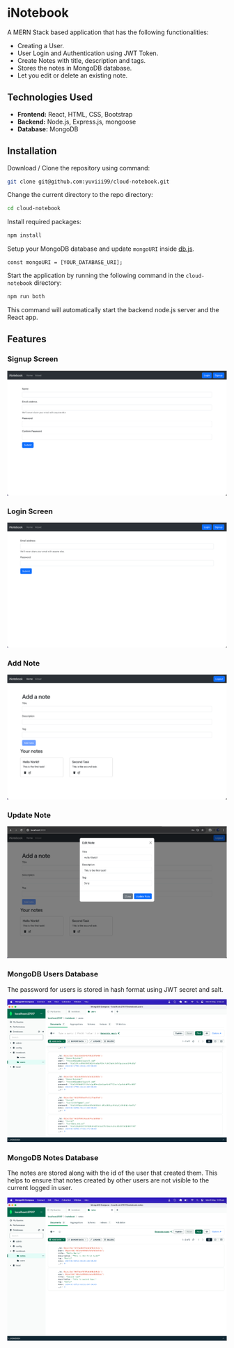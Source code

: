 # iNotebook

A MERN Stack based application that has the following functionalities:
- Creating a User.
- User Login and Authentication using JWT Token.
- Create Notes with title, description and tags.
- Stores the notes in MongoDB database.
- Let you edit or delete an existing note.

## Technologies Used

- **Frontend:** React, HTML, CSS, Bootstrap
- **Backend:** Node.js, Express.js, mongoose
- **Database:** MongoDB

## Installation

Download / Clone the repository using command:
```bash
git clone git@github.com:yuviii99/cloud-notebook.git
```

Change the current directory to the repo directory:
```bash
cd cloud-notebook
```

Install required packages:
```bash
npm install
```

Setup your MongoDB database and update `mongoURI` inside [db.js](https://github.com/yuviii99/cloud-notebook/blob/master/backend/db.js).
```code
const mongoURI = [YOUR_DATABASE_URI];
```

Start the application by running the following command in the `cloud-notebook` directory:
```bash
npm run both
```
This command will automatically start the backend node.js server and the React app.

## Features

### Signup Screen

![Signup](screenshots/signup.png)

### Login Screen

![Login](screenshots/login.png)

### Add Note

![Add Note](screenshots/add_note.png)

### Update Note

![Update Note](screenshots/update_note.png)

### MongoDB Users Database

The password for users is stored in hash format using JWT secret and salt.

![Users](screenshots/mongodb_users.png)

### MongoDB Notes Database

The notes are stored along with the id of the user that created them. This helps to ensure that notes created by other users are not
visible to the current logged in user.

![Notes](screenshots/mongodb_notes.png)